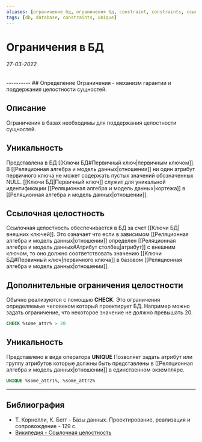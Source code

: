 ```yaml
---
aliases: [ограничение бд, ограничения бд, constraint, constraints, ссылочная целостность]
tags: [db, database, constraints, unique]
---
```

# Ограничения в БД
<h6>27-03-2022</h6>
----------
## Определение
Ограничения - механизм гарантии и поддержания целостности сущностей.

## Описание
Ограничения в базах необходимы для поддержания целостности сущностей. 

## Уникальность
Представлена в БД [[Ключи БД#Первичный ключ|первичным ключом]]. В [[Реляционная алгебра и модель данных|отношении]] ни один атрибут первичного ключа не может содержать пустых значений обозначенных NULL. [[Ключи БД|Первичный ключ]] служит для уникальной идентификации [[Реляционная алгебра и модель данных|кортежа]] в [[Реляционная алгебра и модель данных|отношении]].

## Ссылочная целостность
Ссылочная целостность обеспечивается в БД за счет [[Ключи БД|внешних ключей]]. Это означает что если в зависимом [[Реляционная алгебра и модель данных|отношении]] определен [[Реляционная алгебра и модель данных#Атрибут столбец|атрибут]] с внешним ключом, то оно должно соответствовать значению [[Ключи БД#Первичный ключ|первичного ключа]] в базовом [[Реляционная алгебра и модель данных|отношении]].

## Дополнительные ограничения целостности
Обычно реализуются с помощью **CHECK**. Это ограничения определяемые человеком который проектирует БД. Например можно задать ограничение, что некоторое значение не должно превышать 20. 
```sql
CHECK %some_attr% > 20
```

## Уникальность
Представлено в виде оператора **UNIQUE**
Позволяет задать атрибут или группу атрибутов которые должны быть представлены в [[Реляционная алгебра и модель данных|отношении]] в единственном экземпляре.
```sql
UNIQUE %some_attr1%, %some_attr2%
```

---
## Библиография
- Т. Корнолли, К. Бегг - Базы данных. Проектирование, реализация и сопровождение - 129 с.
- [Википедия - Ссылочная целостность](https://ru.wikipedia.org/wiki/%D0%A1%D1%81%D1%8B%D0%BB%D0%BE%D1%87%D0%BD%D0%B0%D1%8F_%D1%86%D0%B5%D0%BB%D0%BE%D1%81%D1%82%D0%BD%D0%BE%D1%81%D1%82%D1%8C)
